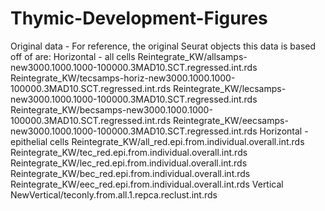 # Thymic-Development-Figures

Original data - For reference, the original Seurat objects this data is based off of are:
Horizontal - all cells
Reintegrate_KW/allsamps-new3000.1000.1000-100000.3MAD10.SCT.regressed.int.rds
Reintegrate_KW/tecsamps-horiz-new3000.1000.1000-100000.3MAD10.SCT.regressed.int.rds
Reintegrate_KW/lecsamps-new3000.1000.1000-100000.3MAD10.SCT.regressed.int.rds
Reintegrate_KW/becsamps-new3000.1000.1000-100000.3MAD10.SCT.regressed.int.rds
Reintegrate_KW/eecsamps-new3000.1000.1000-100000.3MAD10.SCT.regressed.int.rds
Horizontal - epithelial cells
Reintegrate_KW/all_red.epi.from.individual.overall.int.rds
Reintegrate_KW/tec_red.epi.from.individual.overall.int.rds
Reintegrate_KW/lec_red.epi.from.individual.overall.int.rds
Reintegrate_KW/bec_red.epi.from.individual.overall.int.rds
Reintegrate_KW/eec_red.epi.from.individual.overall.int.rds
Vertical
NewVertical/teconly.from.all.1.repca.reclust.int.rds
